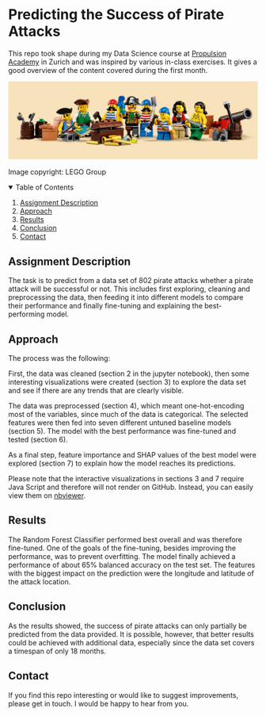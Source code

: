 # Predicting the Success of Pirate Attacks

This repo took shape during my Data Science course at [Propulsion Academy](https://propulsion.academy/) in Zurich and was inspired by various in-class exercises. It gives a good overview of the content covered during the first month.

![](lego_pirates.jpg)

Image copyright: LEGO Group

<!-- TABLE OF CONTENTS -->
<details open="open">
  <summary>Table of Contents</summary>
  <ol>
    <li><a href="#assignment-description">Assignment Description</a></li>
    <li><a href="#approach">Approach</a></li>
    <li><a href="#results">Results</a></li>
    <li><a href="#conclusion">Conclusion</a></li>
    <li><a href="#contact">Contact</a></li>
  </ol>
</details>

<!-- Assignment Description -->
## Assignment Description

The task is to predict from a data set of 802 pirate attacks whether a pirate attack will be successful or not. This includes first exploring, cleaning and preprocessing the data, then feeding it into different models to compare their performance and finally fine-tuning and explaining the best-performing model.

<!-- Approach -->
## Approach

The process was the following:

First, the data was cleaned (section 2 in the jupyter notebook), then some interesting visualizations were created (section 3) to explore the data set and see if there are any trends that are clearly visible. 

The data was preprocessed (section 4), which meant one-hot-encoding most of the variables, since much of the data is categorical. The selected features were then fed into seven different untuned baseline models (section 5). The model with the best performance was fine-tuned and tested (section 6).

As a final step, feature importance and SHAP values of the best model were explored (section 7) to explain how the model reaches its predictions.

Please note that the interactive visualizations in sections 3 and 7 require Java Script and therefore will not render on GitHub. Instead, you can easily view them on [nbviewer](https://nbviewer.jupyter.org/).

<!-- Results -->
## Results

The Random Forest Classifier performed best overall and was therefore fine-tuned. One of the goals of the fine-tuning, besides improving the performance, was to prevent overfitting. The model finally achieved a performance of about 65% balanced accuracy on the test set. The features with the biggest impact on the prediction were the longitude and latitude of the attack location.

<!-- Conclusion -->
## Conclusion

As the results showed, the success of pirate attacks can only partially be predicted from the data provided. It is possible, however, that better results could be achieved with additional data, especially since the data set covers a timespan of only 18 months.

<!-- Contact -->
## Contact

If you find this repo interesting or would like to suggest improvements, please get in touch. I would be happy to hear from you.
